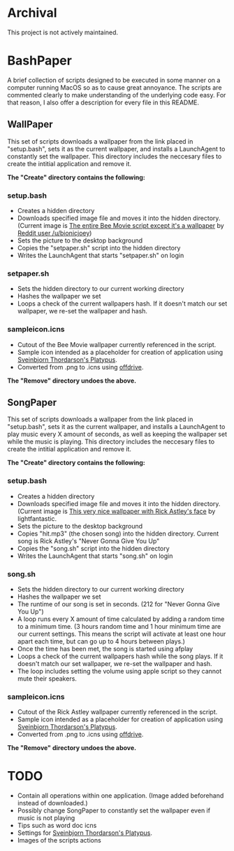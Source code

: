 # Archival
This project is not actively maintained.

# BashPaper
A brief collection of scripts designed to be executed in some manner on a computer running MacOS so as to cause great annoyance. The scripts are commented clearly to make understanding of the underlying code easy. For that reason, I also offer a description for every file in this README.

## WallPaper
This set of scripts downloads a wallpaper from the link placed in "setup.bash", sets it as the current wallpaper, and installs a LaunchAgent to constantly set the wallpaper. This directory includes the neccesary files to create the intitial application and remove it.

**The "Create" directory contains the following:**

### setup.bash
* Creates a hidden directory
* Downloads specified image file and moves it into the hidden directory. (Current image is [The entire Bee Movie script except it's a wallpaper](https://i.imgur.com/eoxwQ5o.jpg) by  [Reddit user /u/bionicjoey](https://www.reddit.com/user/bionicjoey))
* Sets the picture to the desktop background
* Copies the "setpaper.sh" script into the hidden directory
* Writes the LaunchAgent that starts "setpaper.sh" on login

### setpaper.sh
* Sets the hidden directory to our current working directory
* Hashes the wallpaper we set
* Loops a check of the current wallpapers hash. If it doesn't match our set wallpaper, we re-set the wallpaper and hash.

### sampleicon.icns
* Cutout of the Bee Movie wallpaper currently referenced in the script.
* Sample icon intended as a placeholder for creation of application using [Sveinbjorn Thordarson's Platypus](https://github.com/sveinbjornt/Platypus).
* Converted from .png to .icns using [offdrive](https://offdrive.com/convert/png/icns).

**The "Remove" directory undoes the above.**

## SongPaper
This set of scripts downloads a wallpaper from the link placed in "setup.bash", sets it as the current wallpaper, and installs a LaunchAgent to play music every X amount of seconds, as well as keeping the wallpaper set while the music is playing. This directory includes the neccesary files to create the intitial application and remove it.

**The "Create" directory contains the following:**

### setup.bash
* Creates a hidden directory
* Downloads specified image file and moves it into the hidden directory. (Current image is [This very nice wallpaper with Rick Astley's face](https://img02.deviantart.net/3eba/i/2009/227/6/6/never_gonna_give_you_up_by_lightfantastic.jpg) by lightfantastic.
* Sets the picture to the desktop background
* Copies "hit.mp3" (the chosen song) into the hidden directory. Current song is Rick Astley's "Never Gonna Give You Up"
* Copies the "song.sh" script into the hidden directory
* Writes the LaunchAgent that starts "song.sh" on login

### song.sh
* Sets the hidden directory to our current working directory
* Hashes the wallpaper we set
* The runtime of our song is set in seconds. (212 for "Never Gonna Give You Up")
* A loop runs every X amount of time calculated by adding a random time to a minimum time. (3 hours random time and 1 hour minimum time are our current settings. This means the script will activate at least one hour apart each time, but can go up to 4 hours between plays.)
* Once the time has been met, the song is started using afplay
* Loops a check of the current wallpapers hash while the song plays. If it doesn't match our set wallpaper, we re-set the wallpaper and hash.
* The loop includes setting the volume using apple script so they cannot mute their speakers.

### sampleicon.icns
* Cutout of the Rick Astley wallpaper currently referenced in the script.
* Sample icon intended as a placeholder for creation of application using [Sveinbjorn Thordarson's Platypus](https://github.com/sveinbjornt/Platypus).
* Converted from .png to .icns using [offdrive](https://offdrive.com/convert/png/icns).

**The "Remove" directory undoes the above.**



# TODO
* Contain all operations within one application. (Image added beforehand instead of downloaded.)
* Possibly change SongPaper to constantly set the wallpaper even if music is not playing
* Tips such as word doc icns
* Settings for [Sveinbjorn Thordarson's Platypus](https://github.com/sveinbjornt/Platypus).
* Images of the scripts actions
